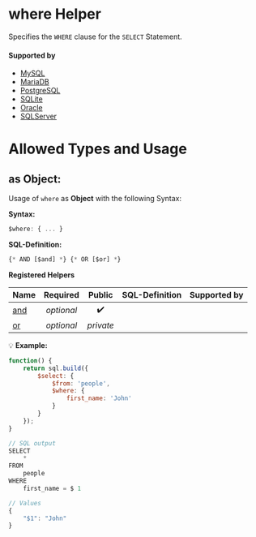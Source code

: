 # where Helper
Specifies the `WHERE` clause for the `SELECT` Statement.

#### Supported by
- [MySQL](https://dev.mysql.com/doc/refman/5.7/en/select.html)
- [MariaDB](https://mariadb.com/kb/en/library/select/)
- [PostgreSQL](https://www.postgresql.org/docs/9.5/static/sql-select.html)
- [SQLite](https://sqlite.org/lang_select.html)
- [Oracle](https://docs.oracle.com/cd/B19306_01/server.102/b14200/statements_10002.htm)
- [SQLServer](https://docs.microsoft.com/en-us/sql/t-sql/queries/select-transact-sql)

# Allowed Types and Usage

## as Object:

Usage of `where` as **Object** with the following Syntax:

**Syntax:**

```javascript
$where: { ... }
```

**SQL-Definition:**
```javascript
{* AND [$and] *} {* OR [$or] *}
```

**Registered Helpers**

Name|Required|Public|SQL-Definition|Supported by
:---|:------:|:----:|:-------------|:-----------
[and](../../../../helpers/logical/and/)|*optional*|:heavy_check_mark:||
[or](./private/or/)|*optional*|*private*||

:bulb: **Example:**
```javascript
function() {
    return sql.build({
        $select: {
            $from: 'people',
            $where: {
                first_name: 'John'
            }
        }
    });
}

// SQL output
SELECT
    *
FROM
    people
WHERE
    first_name = $ 1

// Values
{
    "$1": "John"
}
```

